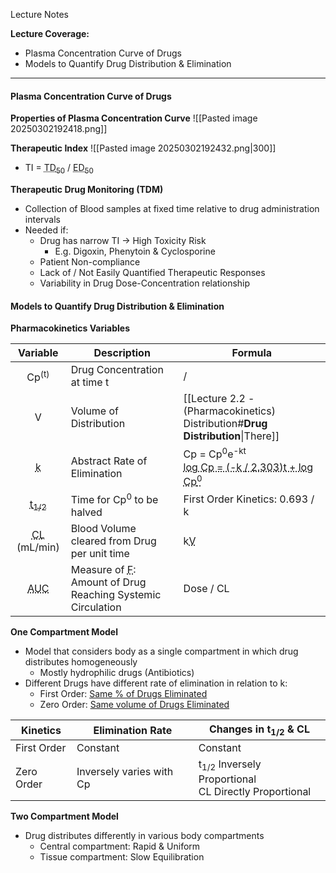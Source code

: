 Lecture Notes

**Lecture Coverage:**
- Plasma Concentration Curve of Drugs
- Models to Quantify Drug Distribution & Elimination

---
#### **Plasma Concentration Curve of Drugs**
**Properties of Plasma Concentration Curve**
![[Pasted image 20250302192418.png]]


**Therapeutic Index**
![[Pasted image 20250302192432.png|300]]
- TI = <abbr Title="Toxic Dose in 50% Population">TD<sub>50</sub></abbr> / <abbr Title="Effective Dose in 50% Population">ED<sub>50</sub></abbr>


**Therapeutic Drug Monitoring (TDM)**
- Collection of Blood samples at fixed time relative to drug administration intervals
- Needed if:
	- Drug has narrow TI → High Toxicity Risk
		- E.g. Digoxin, Phenytoin & Cyclosporine
	- Patient Non-compliance
	- Lack of / Not Easily Quantified Therapeutic Responses
	- Variability in Drug Dose-Concentration relationship


#### **Models to Quantify Drug Distribution & Elimination**
**Pharmacokinetics Variables**

|                    Variable                    | Description                                                                                     | Formula                                                                                                                                        |
| :--------------------------------------------: | ----------------------------------------------------------------------------------------------- | ---------------------------------------------------------------------------------------------------------------------------------------------- |
|                Cp<sup>(t)</sup>                | Drug Concentration at time t                                                                    | /                                                                                                                                              |
|                       V                        | Volume of Distribution                                                                          | [[Lecture 2.2 - (Pharmacokinetics) Distribution#**Drug Distribution**\|There]]                                                                 |
|            <abbr Title="">k</abbr>             | Abstract Rate of Elimination                                                                    | Cp = Cp<sup>0</sup>e<sup>-kt</sup><br><abbr Title="Logarithm Form (Straight Line Equation)">log Cp = (-k / 2.303)t + log Cp<sup>0</sup></abbr> |
| <abbr Title="Half-Life">t<sub>1/2</sub></abbr> | Time for Cp<sup>0</sup> to be halved                                                            | First Order Kinetics: 0.693 / k                                                                                                                |
|   <abbr Title="Clearance">CL</abbr> (mL/min)   | Blood Volume cleared from Drug per unit time                                                    | k<abbr Title="Volume of Distribution">V</abbr>                                                                                                 |
|       <abbr Title="Area Under Curve">AUC       | Measure of <abbr Title="Bioavailability">F</abbr>: Amount of Drug Reaching Systemic Circulation | Dose / CL                                                                                                                                      |

**One Compartment Model**
- Model that considers body as a single compartment in which drug distributes homogeneously
	- Mostly hydrophilic drugs (Antibiotics)
- Different Drugs have different rate of elimination in relation to k:
	- First Order: [Same % of Drugs Eliminated](3206_FirstOrder.png)
	- Zero Order: [Same volume of Drugs Eliminated](3206_ZeroOrder.png)

| Kinetics    | Elimination Rate         | Changes in t<sub>1/2</sub> & CL                                    |
| ----------- | ------------------------ | ------------------------------------------------------------------ |
| First Order | Constant                 | Constant                                                           |
| Zero Order  | Inversely varies with Cp | t<sub>1/2</sub> Inversely Proportional<br>CL Directly Proportional |


**Two Compartment Model**
- Drug distributes differently in various body compartments
	- Central compartment: Rapid & Uniform
	- Tissue compartment: Slow Equilibration